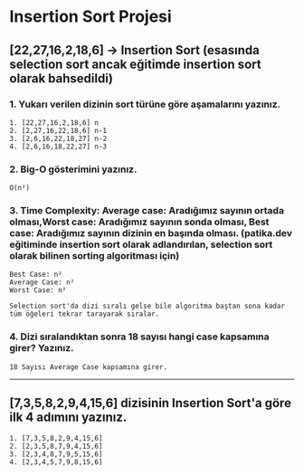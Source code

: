 # Insertion Sort Projesi

## **[22,27,16,2,18,6] -> Insertion Sort** (esasında selection sort ancak eğitimde insertion sort olarak bahsedildi)

### **1. Yukarı verilen dizinin sort türüne göre aşamalarını yazınız.**

    1. [22,27,16,2,18,6] n
    2. [2,27,16,22,18,6] n-1
    3. [2,6,16,22,18,27] n-2
    4. [2,6,16,18,22,27] n-3

### **2. Big-O gösterimini yazınız.**
    O(n²)

### **3. Time Complexity: Average case: Aradığımız sayının ortada olması,Worst case: Aradığımız sayının sonda olması, Best case: Aradığımız sayının dizinin en başında olması.** (patika.dev eğitiminde insertion sort olarak adlandırılan, selection sort olarak bilinen sorting algoritması için)

    Best Case: n²
    Average Case: n²
    Worst Case: n²
    
    Selection sort'da dizi sıralı gelse bile algoritma baştan sona kadar tüm öğeleri tekrar tarayarak sıralar.


### **4. Dizi sıralandıktan sonra 18 sayısı hangi case kapsamına girer? Yazınız.**

    18 Sayısı Average Case kapsamına girer.

***
## **[7,3,5,8,2,9,4,15,6] dizisinin Insertion Sort'a göre ilk 4 adımını yazınız.**

    1. [7,3,5,8,2,9,4,15,6]
    2. [2,3,5,8,7,9,4,15,6]
    3. [2,3,4,8,7,9,5,15,6]
    4. [2,3,4,5,7,9,8,15,6]
